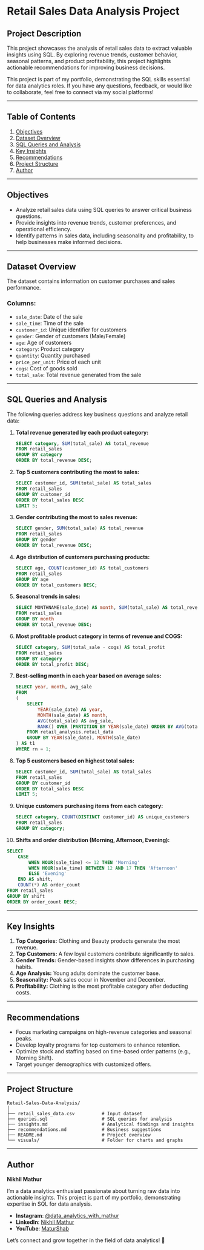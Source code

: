 # **Retail Sales Data Analysis Project**  

## **Project Description**  
This project showcases the analysis of retail sales data to extract valuable insights using SQL. By exploring revenue trends, customer behavior, seasonal patterns, and product profitability, this project highlights actionable recommendations for improving business decisions.  

This project is part of my portfolio, demonstrating the SQL skills essential for data analytics roles. If you have any questions, feedback, or would like to collaborate, feel free to connect via my social platforms!  

---

## **Table of Contents**  
1. [Objectives](#objectives)  
2. [Dataset Overview](#dataset-overview)  
3. [SQL Queries and Analysis](#sql-queries-and-analysis)  
4. [Key Insights](#key-insights)  
5. [Recommendations](#recommendations)  
6. [Project Structure](#project-structure)  
7. [Author](#author)  

---

## **Objectives**  
- Analyze retail sales data using SQL queries to answer critical business questions.  
- Provide insights into revenue trends, customer preferences, and operational efficiency.  
- Identify patterns in sales data, including seasonality and profitability, to help businesses make informed decisions.  

---

## **Dataset Overview**  
The dataset contains information on customer purchases and sales performance.  
### **Columns:**  
- `sale_date`: Date of the sale  
- `sale_time`: Time of the sale  
- `customer_id`: Unique identifier for customers  
- `gender`: Gender of customers (Male/Female)  
- `age`: Age of customers  
- `category`: Product category  
- `quantity`: Quantity purchased  
- `price_per_unit`: Price of each unit  
- `cogs`: Cost of goods sold  
- `total_sale`: Total revenue generated from the sale  

---

## **SQL Queries and Analysis**  
The following queries address key business questions and analyze retail data:  

1. **Total revenue generated by each product category:**  
   ```sql
   SELECT category, SUM(total_sale) AS total_revenue 
   FROM retail_sales 
   GROUP BY category 
   ORDER BY total_revenue DESC;
   ```  

2. **Top 5 customers contributing the most to sales:**  
   ```sql
   SELECT customer_id, SUM(total_sale) AS total_sales 
   FROM retail_sales 
   GROUP BY customer_id 
   ORDER BY total_sales DESC 
   LIMIT 5;
   ```  

3. **Gender contributing the most to sales revenue:**  
   ```sql
   SELECT gender, SUM(total_sale) AS total_revenue 
   FROM retail_sales 
   GROUP BY gender 
   ORDER BY total_revenue DESC;
   ```  

4. **Age distribution of customers purchasing products:**  
   ```sql
   SELECT age, COUNT(customer_id) AS total_customers 
   FROM retail_sales 
   GROUP BY age 
   ORDER BY total_customers DESC;
   ```  

5. **Seasonal trends in sales:**  
   ```sql
   SELECT MONTHNAME(sale_date) AS month, SUM(total_sale) AS total_revenue 
   FROM retail_sales 
   GROUP BY month 
   ORDER BY total_revenue DESC;
   ```  

6. **Most profitable product category in terms of revenue and COGS:**  
   ```sql
   SELECT category, SUM(total_sale - cogs) AS total_profit 
   FROM retail_sales 
   GROUP BY category 
   ORDER BY total_profit DESC;
   ```  

7. **Best-selling month in each year based on average sales:**  
   ```sql
   SELECT year, month, avg_sale  
   FROM  
   (  
       SELECT  
           YEAR(sale_date) AS year,  
           MONTH(sale_date) AS month,  
           AVG(total_sale) AS avg_sale,  
           RANK() OVER (PARTITION BY YEAR(sale_date) ORDER BY AVG(total_sale) DESC) AS rn  
       FROM retail_analysis.retail_data  
       GROUP BY YEAR(sale_date), MONTH(sale_date)  
   ) AS t1  
   WHERE rn = 1;
   ```  

8. **Top 5 customers based on highest total sales:**  
   ```sql
   SELECT customer_id, SUM(total_sale) AS total_sales 
   FROM retail_sales 
   GROUP BY customer_id 
   ORDER BY total_sales DESC 
   LIMIT 5;
   ```  

9. **Unique customers purchasing items from each category:**  
   ```sql
   SELECT category, COUNT(DISTINCT customer_id) AS unique_customers 
   FROM retail_sales 
   GROUP BY category;
   ```  

10. **Shifts and order distribution (Morning, Afternoon, Evening):**  
   ```sql
   SELECT 
       CASE 
           WHEN HOUR(sale_time) <= 12 THEN 'Morning' 
           WHEN HOUR(sale_time) BETWEEN 12 AND 17 THEN 'Afternoon' 
           ELSE 'Evening' 
       END AS shift, 
       COUNT(*) AS order_count 
   FROM retail_sales 
   GROUP BY shift 
   ORDER BY order_count DESC;
   ```  

---

## **Key Insights**  
1. **Top Categories:** Clothing and Beauty products generate the most revenue.  
2. **Top Customers:** A few loyal customers contribute significantly to sales.  
3. **Gender Trends:** Gender-based insights show differences in purchasing habits.  
4. **Age Analysis:** Young adults dominate the customer base.  
5. **Seasonality:** Peak sales occur in November and December.  
6. **Profitability:** Clothing is the most profitable category after deducting costs.  

---

## **Recommendations**  
- Focus marketing campaigns on high-revenue categories and seasonal peaks.  
- Develop loyalty programs for top customers to enhance retention.  
- Optimize stock and staffing based on time-based order patterns (e.g., Morning Shift).  
- Target younger demographics with customized offers.  

---

## **Project Structure**  
```
Retail-Sales-Data-Analysis/
│
├── retail_sales_data.csv          # Input dataset  
├── queries.sql                    # SQL queries for analysis  
├── insights.md                    # Analytical findings and insights  
├── recommendations.md             # Business suggestions  
├── README.md                      # Project overview  
└── visuals/                       # Folder for charts and graphs  
```  

---

## **Author**  
**Nikhil Mathur**  

I’m a data analytics enthusiast passionate about turning raw data into actionable insights. This project is part of my portfolio, demonstrating expertise in SQL for data analysis.  

- **Instagram**: [@data_analytics_with_mathur](https://www.instagram.com/data_analytics_with_mathur/)  
- **LinkedIn**: [Nikhil Mathur](https://www.linkedin.com/in/nikhil-mathur-4600661a8/)  
- **YouTube**: [MaturShab](https://youtube.com/@maturshab2210?si=UOhX-Z9sIK8JMvZn)  

Let’s connect and grow together in the field of data analytics! 🚀
